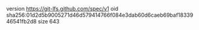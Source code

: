 version https://git-lfs.github.com/spec/v1
oid sha256:01d2d5b9005271d46d579414766f084e3dab60d6caeb69baf1833946541fb2d8
size 643
